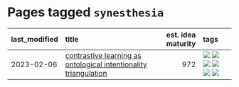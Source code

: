 # Pages tagged `synesthesia`

|last_modified|title|est. idea maturity|tags
|:---|:---|---:|:---|
|2023-02-06|[contrastive learning as ontological intentionality triangulation](../contrastive_learning_as_ontological_intentionality_triangulation.md)|972|[![](https://img.shields.io/badge/tag-meta-c92725)](../tags/meta.md) [![](https://img.shields.io/badge/tag-philosophy-50c04b)](../tags/philosophy.md) [![](https://img.shields.io/badge/tag-semiotics-6819c6)](../tags/semiotics.md) [![](https://img.shields.io/badge/tag-synesthesia-11772b)](../tags/synesthesia.md) [![](https://img.shields.io/badge/tag-theory-5fba1d)](../tags/theory.md) [![](https://img.shields.io/badge/tag-wip-48fb29)](../tags/wip.md)|